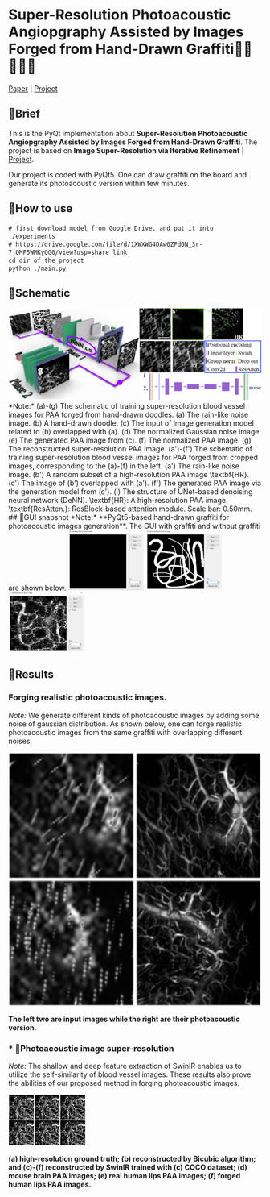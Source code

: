 # Super-Resolution Photoacoustic Angiopgraphy Assisted by Images Forged from Hand-Drawn Graffiti🚀🚀🚀🚀🚀

[Paper]( ) |  [Project](https://github.com/yuanzhengthu/handDrawnPAAImages)


## 🚀Brief
This is the PyQt implementation about **Super-Resolution Photoacoustic Angiopgraphy Assisted by Images Forged from Hand-Drawn Graffiti**.
The project is based on **Image Super-Resolution via Iterative Refinement** | [Project](https://iterative-refinement.github.io/ ). 


Our project is coded with PyQt5. One can draw graffiti on the board and generate its photoacoustic version within few minutes.

## 🚀How to use


```
# first download model from Google Drive, and put it into ./experiments
# https://drive.google.com/file/d/1XWXWG4DAw0ZPd0N_3r-7jQMF5WMKyOG0/view?usp=share_link
cd dir_of_the_project
python ./main.py
```
## 🚀Schematic
<img src="./For_readme/fig000.png" alt="show" style="zoom:50%;" /> 
*Note:* (a)-(g) The schematic of training super-resolution blood vessel images for PAA forged from hand-drawn doodles. (a) The rain-like noise image. (b) A hand-drawn doodle. (c) The input of image generation model related to (b) overlapped with (a). (d) The normalized Gaussian noise image. (e) The generated PAA image from (c). (f) The normalized PAA image. (g) The reconstructed super-resolution PAA image. (a')-(f') The schematic of training super-resolution blood vessel images for PAA forged from cropped images, corresponding to the (a)-(f) in the left. (a') The rain-like noise image. (b') A random subset of a high-resolution PAA image \textbf{HR}. (c') The image of (b') overlapped with (a'). (f') The generated PAA image via the generation model from (c'). (i) The structure of UNet-based denoising neural network (DeNN). \textbf{HR}: A high-resolution PAA image. \textbf{ResAtten.}: ResBlock-based attention module. Scale bar: 0.50mm.
## 🚀GUI snapshot
*Note:* **PyQt5-based hand-drawn graffiti for photoacoustic images generation**. The GUI with graffiti and without graffiti are shown below.

<img src="./For_readme/fig00.png" alt="show" style="zoom:50%;" /> 
<img src="./For_readme/fig01.png" alt="show" style="zoom:50%;" /> 
<img src="./For_readme/fig02.png" alt="show" style="zoom:50%;" />

## 🚀Results
### Forging realistic photoacoustic images.
*Note:* We generate different kinds of photoacoustic images by adding some noise of gaussian distribution.
As shown below, one can forge realistic photoacoustic images from the same graffiti with overlapping different noises.


<img src="./For_readme/fig1.png" alt="show" style="zoom:200%;" /> 

**The left two are input images while the right are their photoacoustic version.**

### * 🚀Photoacoustic image super-resolution
*Note:* The shallow and deep feature extraction of SwinIR enables us to utilize the self-similarity of blood vessel images.
These results also prove the abilities of our proposed method in forging photoacoustic images.

<img src="./For_readme/fig2.png" alt="show" style="zoom:51%;" /> 

**(a) high-resolution ground truth; (b) reconstructed by Bicubic algorithm; and (c)-(f) reconstructed by SwinIR trained with (c) COCO dataset; (d) mouse brain PAA images; (e) real human lips PAA images; (f) forged human lips PAA images.**
